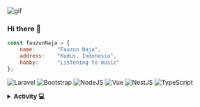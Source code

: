 ![gif](https://i.pinimg.com/originals/ef/ff/af/efffaf9d8a5fed64c00786c3d91d83cc.gif)


### Hi there 🌹

```js
const fauzunNaja = {
    name:       "Fauzun Naja",
    address:    "Kudus, Indonesia",
    hobby:      "Listening to music" 
};
```

![Laravel](https://img.shields.io/badge/Laravel-FF2D20?style=for-the-badge&logo=laravel&logoColor=white)
![Bootstrap](https://img.shields.io/badge/Bootstrap-563D7C?style=for-the-badge&logo=bootstrap&logoColor=white)
![NodeJS](https://img.shields.io/badge/Node.js-43853D?style=for-the-badge&logo=node.js&logoColor=white)
![Vue](https://img.shields.io/badge/Vue.js-35495E?style=for-the-badge&logo=vuedotjs&logoColor=4FC08D)
![NestJS](https://img.shields.io/badge/-NestJs-ea2845?style=for-the-badge&logo=nestjs&logoColor=white)
![TypeScript](https://shields.io/badge/TypeScript-3178C6?logo=TypeScript&logoColor=FFF&style=for-the-badge)

<details>
<summary><b>Activity 💻</b></summary>
<br>
  
![Tomo top langs](https://github-readme-stats.vercel.app/api/top-langs?username=Funazu&layout=compact&show_icons=true&theme=outrun)
<p align="left"> <img src="https://komarev.com/ghpvc/?username=Funazu&label=Profile%20views&color=0e75b6&style=flat" alt="Funazu" /> </p>
</details>
